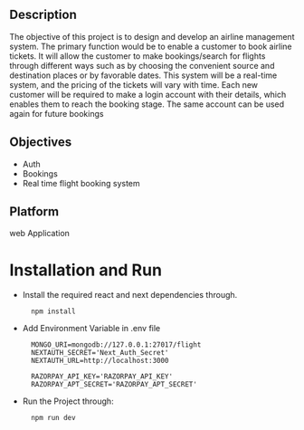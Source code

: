 ## Description
The objective of this project is to design and develop an airline management system. The primary function would be to enable a customer to book airline tickets. It will allow the customer to make bookings/search for flights through different ways such as by choosing the convenient source and destination places or by favorable dates. This system will be a real-time system, and the pricing of the tickets will vary with time. Each new customer will be required to make a login account with their details, which enables them to reach the booking stage. The same account can be used again for future bookings

## Objectives
  - Auth
  - Bookings
  - Real time flight booking system

## Platform
  web Application


# Installation and Run
- Install the required react and next dependencies through.

        npm install
- Add Environment Variable in .env file

        MONGO_URI=mongodb://127.0.0.1:27017/flight
        NEXTAUTH_SECRET='Next_Auth_Secret'
        NEXTAUTH_URL=http://localhost:3000

        RAZORPAY_API_KEY='RAZORPAY_API_KEY'
        RAZORPAY_APT_SECRET='RAZORPAY_APT_SECRET'
- Run the Project through:

        npm run dev


